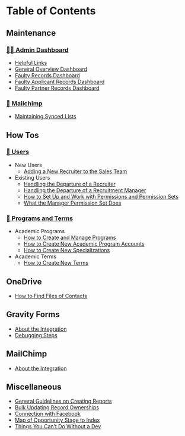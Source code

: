 # Table of Contents

## Maintenance

### [👩‍🏭 Admin Dashboard](maintenance/admin-dashboard/)

* [Helpful Links](maintenance/admin-dashboard/helpful-links-component.md)
* [General Overview Dashboard](maintenance/admin-dashboard/general-overview.md)
* [Faulty Records Dashboard](maintenance/admin-dashboard/faulty-records.md)
* [Faulty Applicant Records Dashboard](maintenance/admin-dashboard/faulty-applicant-records.md)
* [Faulty Partner Records Dashboard](maintenance/admin-dashboard/faulty-partner-records.md)

### [🐒 Mailchimp](mailchimp/)

* [Maintaining Synced Lists](../../marketing/docs/mailchimp-use/maintenance-work/maintaining-synced-lists.md)

## How Tos

### [👥 Users](users/)

* New Users
  * [Adding a New Recruiter to the Sales Team](users/new-users/adding-a-new-recruiter-to-the-sales-team.md)
* Existing Users
  * [Handling the Departure of a Recruiter](users/existing-users/handling-the-departure-of-a-recruiter.md)
  * [Handling the Departure of a Recruitment Manager](users/existing-users/Handling-the-Departure-of-a-Recruitment-Manager.md)
  * [How to Set Up and Work with Permissions and Permission Sets](users/existing-users/how-to-set-up-and-work-with-permissions-and-permission-sets.md)
  * [What the Manager Permission Set Does](users/existing-users/what-the-manager-permission-set-does.md)

### [🧬 Programs and Terms](programs-and-terms/)

* Academic Programs
  * [How to Create and Manage Programs](programs-and-terms/how-to-create-and-manage-programs.md)
  * [How to Create New Academic Program Accounts](programs-and-terms/How-to-Create-New-Academic-Program-Accounts.md)
  * [How to Create New Specializations](programs-and-terms/How-to-Create-New-Specializations.md)
* Academic Terms
  * [How to Create New Terms](programs-and-terms/How-to-Create-New-Terms.md)

## OneDrive

* [How to Find Files of Contacts](onedrive/how-to-find-files-of-contacts.md)

## Gravity Forms

* [About the Integration](gravity-forms/about-the-integration.md)
* [Debugging Steps](gravity-forms/debugging-steps.md)

## MailChimp

* [About the Integration](../../marketing/docs/mailchimp-use/salesforce-integration/about-the-integration.md)

## Miscellaneous

* [General Guidelines on Creating Reports](misc/creating-reports-guidelines.md)
* [Bulk Updating Record Ownerships](misc/Bulk-Updating-Record-Ownerships.md)
* [Connection with Facebook](misc/Connection-with-Facebook.md)
* [Map of Opportunity Stage to Index](misc/programs-and-terms/Map-of-Opportunity-Stage-to-Index.md)
* [Things You Can’t Do Without a Dev](misc/dev-only-things.md)

